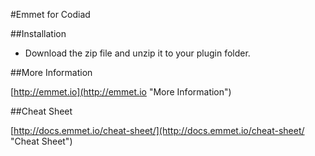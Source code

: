 #Emmet for Codiad

##Installation

- Download the zip file and unzip it to your plugin folder.

##More Information

[http://emmet.io](http://emmet.io "More Information")

##Cheat Sheet

[http://docs.emmet.io/cheat-sheet/](http://docs.emmet.io/cheat-sheet/ "Cheat Sheet")